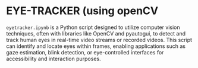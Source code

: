# EYE-TRACKER (using openCV
`eyetracker.ipynb` is a Python script designed to utilize computer vision techniques, often with libraries like OpenCV and pyautogui, to detect and track human eyes in real-time video streams or recorded videos. This script can identify and locate eyes within frames, enabling applications such as gaze estimation, blink detection, or eye-controlled interfaces for accessibility and interaction purposes.
